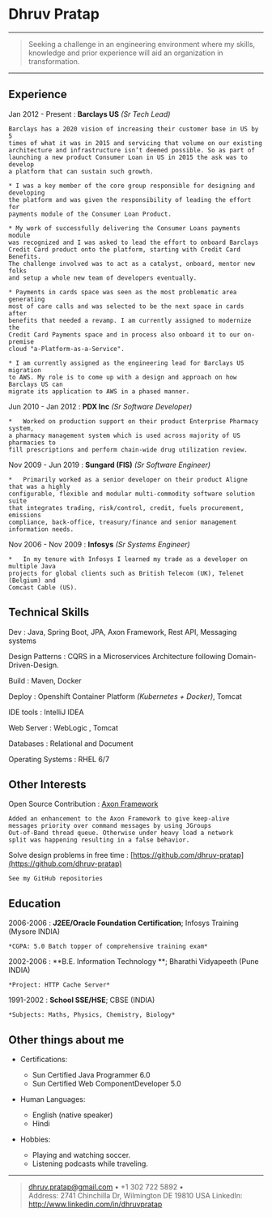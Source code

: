 Dhruv Pratap
============

----

>   Seeking a challenge in an engineering environment where my skills, 
>   knowledge and prior experience will aid an organization in
>   transformation.

----

Experience
----------
Jan 2012 - Present 
:   **Barclays US** *(Sr Tech Lead)*

    Barclays has a 2020 vision of increasing their customer base in US by 5 
    times of what it was in 2015 and servicing that volume on our existing 
    architecture and infrastructure isn’t deemed possible. So as part of 
    launching a new product Consumer Loan in US in 2015 the ask was to develop 
    a platform that can sustain such growth.

    * I	was a key member of the core group responsible for designing and developing 
    the platform and was given the responsibility of leading the effort for 
    payments module of the Consumer Loan Product.

    * My work of successfully delivering the Consumer Loans payments module 
    was recognized and I was asked to lead the effort to onboard Barclays 
    Credit Card product onto the platform, starting with Credit Card Benefits. 
    The challenge involved was to act as a catalyst, onboard, mentor new folks 
    and setup a whole new team of developers eventually.
    
    * Payments in cards space was seen as the most problematic area generating 
    most of care calls and was selected to be the next space in cards after 
    benefits that needed a revamp. I am currently assigned to modernize the 
    Credit Card Payments space and in process also onboard it to our on-premise
    cloud "a-Platform-as-a-Service".
    
    * I am currently assigned as the engineering lead for Barclays US migration
    to AWS. My role is to come up with a design and approach on how Barclays US can 
    migrate its application to AWS in a phased manner.  


Jun 2010 - Jan 2012
:   **PDX Inc** *(Sr Software Developer)*

    *   Worked on production support on their product Enterprise Pharmacy system, 
    a pharmacy management system which is used across majority of US pharmacies to 
    fill prescriptions and perform chain-wide drug utilization review.

Nov 2009 - Jun 2019
:   **Sungard (FIS)** *(Sr Software Engineer)*

    *   Primarily worked as a senior developer on their product Aligne that was a highly 
    configurable, flexible and modular multi-commodity software solution suite 
    that integrates trading, risk/control, credit, fuels procurement, emissions 
    compliance, back-office, treasury/finance and senior management information needs. 

Nov 2006 - Nov 2009
:   **Infosys** *(Sr Systems Engineer)*

    *   In my tenure with Infosys I learned my trade as a developer on multiple Java
    projects for global clients such as British Telecom (UK), Telenet (Belgium) and
    Comcast Cable (US).


Technical Skills
----------------

Dev
: Java, Spring Boot, JPA, Axon Framework, Rest API, Messaging systems

Design Patterns
: CQRS in a Microservices Architecture following Domain-Driven-Design.

Build
: Maven, Docker

Deploy
: Openshift Container Platform *(Kubernetes + Docker)*, Tomcat

IDE tools
: IntelliJ IDEA

Web Server
: WebLogic , Tomcat

Databases
: Relational and Document

Operating Systems
: RHEL 6/7

Other Interests
---------------

Open Source Contribution
:   [Axon Framework](https://github.com/dhruv-pratap/AxonFramework)

    Added an enhancement to the Axon Framework to give keep-alive 
    messages priority over command messages by using JGroups 
    Out-of-Band thread queue. Otherwise under heavy load a network
    split was happening resulting in a false behavior. 

Solve design problems in free time
:   [https://github.com/dhruv-pratap](https://github.com/dhruv-pratap)

    See my GitHub repositories

Education
---------

2006-2006 
:   **J2EE/Oracle Foundation Certification**; Infosys Training (Mysore INDIA)

    *CGPA: 5.0 Batch topper of comprehensive training exam*

2002-2006 
:   **B.E. Information Technology **; Bharathi Vidyapeeth (Pune INDIA)

    *Project: HTTP Cache Server*

1991-2002
:   **School SSE/HSE**; CBSE (INDIA)

    *Subjects: Maths, Physics, Chemistry, Biology*

Other things about me
---------------------

* Certifications:

     * Sun Certified Java Programmer 6.0
     * Sun Certified Web ComponentDeveloper 5.0

* Human Languages:

     * English (native speaker)
     * Hindi

* Hobbies: 

    *   Playing and watching soccer. 
    *   Listening podcasts while traveling.

----

> <dhruv.pratap@gmail.com> • +1 302 722 5892 • \
> Address: 2741 Chinchilla Dr, Wilmington DE 19810 USA
> LinkedIn: http://www.linkedin.com/in/dhruvpratap